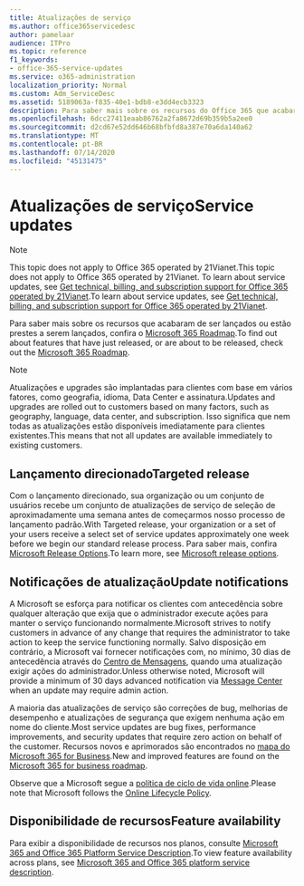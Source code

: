 ```yaml
---
title: Atualizações de serviço
ms.author: office365servicedesc
author: pamelaar
audience: ITPro
ms.topic: reference
f1_keywords:
- office-365-service-updates
ms.service: o365-administration
localization_priority: Normal
ms.custom: Adm_ServiceDesc
ms.assetid: 5189063a-f835-40e1-bdb8-e3dd4ecb3323
description: Para saber mais sobre os recursos do Office 365 que acabaram de ser lançados ou estão prestes a serem lançados, confira o Microsoft 365 Roadmap.
ms.openlocfilehash: 6dcc27411eaab86762a2fa8672d69b359b5a2ee0
ms.sourcegitcommit: d2cd67e52dd646b68bfbfd8a387e70a6da140a62
ms.translationtype: MT
ms.contentlocale: pt-BR
ms.lasthandoff: 07/14/2020
ms.locfileid: "45131475"
---
```

# <a name="service-updates"></a><span data-ttu-id="e9a41-103">Atualizações de serviço</span><span class="sxs-lookup"><span data-stu-id="e9a41-103">Service updates</span></span>

> [!NOTE]
> <span data-ttu-id="e9a41-104">This topic does not apply to Office 365 operated by 21Vianet.</span><span class="sxs-lookup"><span data-stu-id="e9a41-104">This topic does not apply to Office 365 operated by 21Vianet.</span></span> <span data-ttu-id="e9a41-105">To learn about service updates, see [Get technical, billing, and subscription support for Office 365 operated by 21Vianet](https://go.microsoft.com/fwlink/?LinkID=733350&amp;clcid=0x409).</span><span class="sxs-lookup"><span data-stu-id="e9a41-105">To learn about service updates, see [Get technical, billing, and subscription support for Office 365 operated by 21Vianet](https://go.microsoft.com/fwlink/?LinkID=733350&amp;clcid=0x409).</span></span> 
  
<span data-ttu-id="e9a41-106">Para saber mais sobre os recursos que acabaram de ser lançados ou estão prestes a serem lançados, confira o [Microsoft 365 Roadmap](https://go.microsoft.com/fwlink/?LinkId=509914).</span><span class="sxs-lookup"><span data-stu-id="e9a41-106">To find out about features that have just released, or are about to be released, check out the [Microsoft 365 Roadmap](https://go.microsoft.com/fwlink/?LinkId=509914).</span></span>
  
> [!NOTE]
> <span data-ttu-id="e9a41-107">Atualizações e upgrades são implantadas para clientes com base em vários fatores, como geografia, idioma, Data Center e assinatura.</span><span class="sxs-lookup"><span data-stu-id="e9a41-107">Updates and upgrades are rolled out to customers based on many factors, such as geography, language, data center, and subscription.</span></span> <span data-ttu-id="e9a41-108">Isso significa que nem todas as atualizações estão disponíveis imediatamente para clientes existentes.</span><span class="sxs-lookup"><span data-stu-id="e9a41-108">This means that not all updates are available immediately to existing customers.</span></span> 
  
## <a name="targeted-release"></a><span data-ttu-id="e9a41-109">Lançamento direcionado</span><span class="sxs-lookup"><span data-stu-id="e9a41-109">Targeted release</span></span>

<span data-ttu-id="e9a41-110">Com o lançamento direcionado, sua organização ou um conjunto de usuários recebe um conjunto de atualizações de serviço de seleção de aproximadamente uma semana antes de começarmos nosso processo de lançamento padrão.</span><span class="sxs-lookup"><span data-stu-id="e9a41-110">With Targeted release, your organization or a set of your users receive a select set of service updates approximately one week before we begin our standard release process.</span></span> <span data-ttu-id="e9a41-111">Para saber mais, confira [Microsoft Release Options](https://docs.microsoft.com/office365/admin/manage/release-options-in-office-365?view=o365-worldwide).</span><span class="sxs-lookup"><span data-stu-id="e9a41-111">To learn more, see [Microsoft release options](https://docs.microsoft.com/office365/admin/manage/release-options-in-office-365?view=o365-worldwide).</span></span> 
  
## <a name="update-notifications"></a><span data-ttu-id="e9a41-112">Notificações de atualização</span><span class="sxs-lookup"><span data-stu-id="e9a41-112">Update notifications</span></span>

<span data-ttu-id="e9a41-113">A Microsoft se esforça para notificar os clientes com antecedência sobre qualquer alteração que exija que o administrador execute ações para manter o serviço funcionando normalmente.</span><span class="sxs-lookup"><span data-stu-id="e9a41-113">Microsoft strives to notify customers in advance of any change that requires the administrator to take action to keep the service functioning normally.</span></span> <span data-ttu-id="e9a41-114">Salvo disposição em contrário, a Microsoft vai fornecer notificações com, no mínimo, 30 dias de antecedência através do [Centro de Mensagens](https://docs.microsoft.com/office365/admin/manage/message-center?view=o365-worldwide), quando uma atualização exigir ações do administrador.</span><span class="sxs-lookup"><span data-stu-id="e9a41-114">Unless otherwise noted, Microsoft will provide a minimum of 30 days advanced notification via [Message Center](https://docs.microsoft.com/office365/admin/manage/message-center?view=o365-worldwide) when an update may require admin action.</span></span> 
  
<span data-ttu-id="e9a41-115">A maioria das atualizações de serviço são correções de bug, melhorias de desempenho e atualizações de segurança que exigem nenhuma ação em nome do cliente.</span><span class="sxs-lookup"><span data-stu-id="e9a41-115">Most service updates are bug fixes, performance improvements, and security updates that require zero action on behalf of the customer.</span></span> <span data-ttu-id="e9a41-116">Recursos novos e aprimorados são encontrados no [mapa do Microsoft 365 for Business](https://roadmap.office.com/).</span><span class="sxs-lookup"><span data-stu-id="e9a41-116">New and improved features are found on the [Microsoft 365 for business roadmap](https://roadmap.office.com/).</span></span>
  
<span data-ttu-id="e9a41-117">Observe que a Microsoft segue a [política de ciclo de vida online](https://support.microsoft.com/lifecycle#gp/osslpolicy).</span><span class="sxs-lookup"><span data-stu-id="e9a41-117">Please note that Microsoft follows the [Online Lifecycle Policy](https://support.microsoft.com/lifecycle#gp/osslpolicy).</span></span>
  
## <a name="feature-availability"></a><span data-ttu-id="e9a41-118">Disponibilidade de recursos</span><span class="sxs-lookup"><span data-stu-id="e9a41-118">Feature availability</span></span>

<span data-ttu-id="e9a41-119">Para exibir a disponibilidade de recursos nos planos, consulte [Microsoft 365 and Office 365 Platform Service Description](office-365-platform-service-description.md).</span><span class="sxs-lookup"><span data-stu-id="e9a41-119">To view feature availability across plans, see [Microsoft 365 and Office 365 platform service description](office-365-platform-service-description.md).</span></span>
  


